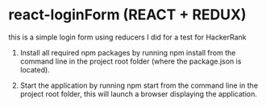 # react-loginForm (REACT + REDUX)
this is a simple login form using reducers I did for a test for HackerRank

1) Install all required npm packages by running npm install from the command line in the project root folder (where the package.json is located).

2) Start the application by running npm start from the command line in the project root folder, this will launch a browser displaying the application.

